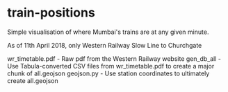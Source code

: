 # train-positions

Simple visualisation of where Mumbai's trains are at any given minute. 

As of 11th April 2018, only Western Railway Slow Line to Churchgate

wr_timetable.pdf - Raw pdf from the Western Railway website
gen_db_all - Use Tabula-converted CSV files from wr_timetable.pdf to create a major chunk of all.geojson
geojson.py - Use station coordinates to ultimately create all.geojson
